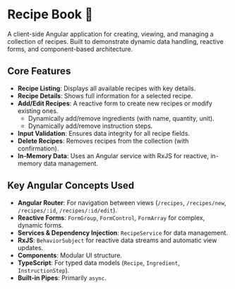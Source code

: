 # Recipe Book 📖

A client-side Angular application for creating, viewing, and managing a collection of recipes. Built to demonstrate dynamic data handling, reactive forms, and component-based architecture.

## Core Features

- **Recipe Listing**: Displays all available recipes with key details.
- **Recipe Details**: Shows full information for a selected recipe.
- **Add/Edit Recipes**: A reactive form to create new recipes or modify existing ones.
  - Dynamically add/remove ingredients (with name, quantity, unit).
  - Dynamically add/remove instruction steps.
- **Input Validation**: Ensures data integrity for all recipe fields.
- **Delete Recipes**: Removes recipes from the collection (with confirmation).
- **In-Memory Data**: Uses an Angular service with RxJS for reactive, in-memory data management.

## Key Angular Concepts Used

- **Angular Router**: For navigation between views (`/recipes`, `/recipes/new`, `/recipes/:id`, `/recipes/:id/edit`).
- **Reactive Forms**: `FormGroup`, `FormControl`, `FormArray` for complex, dynamic forms.
- **Services & Dependency Injection**: `RecipeService` for data management.
- **RxJS**: `BehaviorSubject` for reactive data streams and automatic view updates.
- **Components**: Modular UI structure.
- **TypeScript**: For typed data models (`Recipe`, `Ingredient`, `InstructionStep`).
- **Built-in Pipes**: Primarily `async`.
